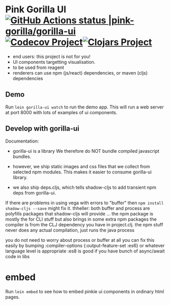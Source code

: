 # Pink Gorilla UI [![GitHub Actions status |pink-gorilla/gorilla-ui](https://github.com/pink-gorilla/gorilla-ui/workflows/CI/badge.svg)](https://github.com/pink-gorilla/gorilla-ui/actions?workflow=CI)[![Codecov Project](https://codecov.io/gh/pink-gorilla/gorilla-ui/branch/master/graph/badge.svg)](https://codecov.io/gh/pink-gorilla/gorilla-ui)[![Clojars Project](https://img.shields.io/clojars/v/org.pinkgorilla/gorilla-ui.svg)](https://clojars.org/org.pinkgorilla/gorilla-ui) 

- end users: this project is not for you!
- UI components targetting visualisation.
- to be used from reagent
- renderers can use npm (js/react) dependencies, or
  maven (cljs) dependencies

## Demo

Run `lein gorilla-ui watch` to run the demo app. This will run a web server at port 8000 with lots of examples of ui components.

## Develop with gorilla-ui

Documentation: 

- gorilla-ui is a library
  We therefore do NOT bundle compiled javascript bundles.

- however, we ship static images and css files that we collect 
  from selected npm modules. This makes it easier to consume gorilla-ui library.

- we also ship deps.cljs, which tells shadow-cljs to add transient npm deps
  from gorilla-ui.

If there are problems in using vega with errors to "buffer" then `npm install shadow-cljs --save` might fix it. thheller: both buffer and process are polyfills packages that shadow-cljs will provide ... the npm package is mostly the for CLI stuff but also brings in some extra npm packages
the compiler is from the CLJ dependency you have in project.clj.
the npm stuff never does any actual compilation, just runs the java process

you do not need to worry about process or buffer at all
you can fix this easily by bumping 
:compiler-options {:output-feature-set :es6} or whatever language level is appropriate
:es8 is good if you have bunch of async/await code in libs

# embed

Run `lein embed` to see how to embed pinkie ui components in ordinary html pages.
